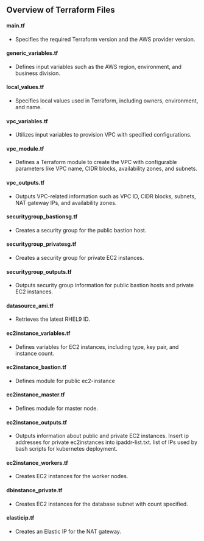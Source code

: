 ## Overview of Terraform Files

#### main.tf 
- Specifies the required Terraform version and the AWS provider version.

#### generic_variables.tf
- Defines input variables such as the AWS region, environment, and business division.

#### local_values.tf
- Specifies local values used in Terraform, including owners, environment, and name.

#### vpc_variables.tf
- Utilizes input variables to provision VPC with specified configurations.

#### vpc_module.tf
- Defines a Terraform module to create the VPC with configurable parameters like VPC name, CIDR blocks, availability zones, and subnets.

#### vpc_outputs.tf
- Outputs VPC-related information such as VPC ID, CIDR blocks, subnets, NAT gateway IPs, and availability zones.

#### securitygroup_bastionsg.tf
- Creates a security group for the public bastion host.

#### securitygroup_privatesg.tf
- Creates a security group for private EC2 instances.

#### securitygroup_outputs.tf
- Outputs security group information for public bastion hosts and private EC2 instances.

#### datasource_ami.tf
- Retrieves the latest RHEL9 ID.

#### ec2instance_variables.tf
- Defines variables for EC2 instances, including type, key pair, and instance count.

#### ec2instance_bastion.tf
- Defines module for public ec2-instance

#### ec2instance_master.tf
- Defines module for master node.

#### ec2instance_outputs.tf
- Outputs information about public and private EC2 instances. Insert ip addresses for private ec2instances into ipaddr-list.txt.
list of IPs used by bash scripts for kubernetes deployment.

#### ec2instance_workers.tf
- Creates  EC2 instances for the worker nodes.

#### dbinstance_private.tf
- Creates EC2 instances for the database subnet with count specified.

#### elasticip.tf
- Creates an Elastic IP for the NAT gateway.

